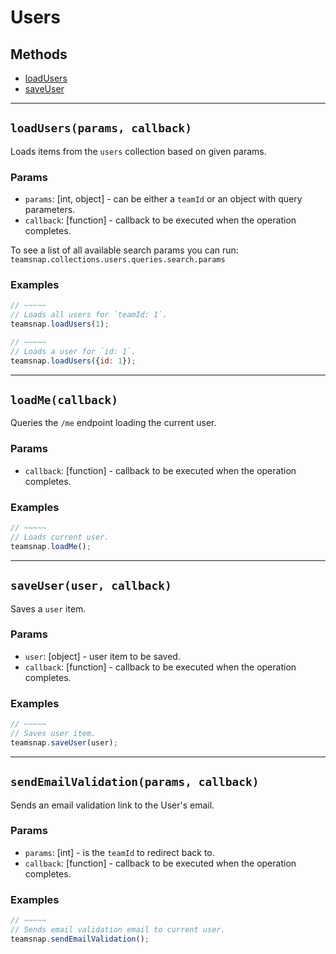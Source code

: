 # Users

## Methods

- [loadUsers](#loadUsers)
- [saveUser](#saveUser)


---
<a id="loadUsers"></a>
## `loadUsers(params, callback)`
Loads items from the `users` collection based on given params.

### Params
* `params`: [int, object] - can be either a `teamId` or an object with query parameters.
* `callback`: [function] - callback to be executed when the operation completes.

To see a list of all available search params you can run:
`teamsnap.collections.users.queries.search.params`

### Examples
```javascript
// ~~~~~
// Loads all users for `teamId: 1`.
teamsnap.loadUsers(1);

// ~~~~~
// Loads a user for `id: 1`.
teamsnap.loadUsers({id: 1});
```


---
<a id="loadMe"></a>
## `loadMe(callback)`
Queries the `/me` endpoint loading the current user.

### Params
* `callback`: [function] - callback to be executed when the operation completes.

### Examples
```javascript
// ~~~~~
// Loads current user.
teamsnap.loadMe();
```


---


<a id="saveUser"></a>
## `saveUser(user, callback)`
Saves a `user` item.

### Params
* `user`: [object] - user item to be saved.
* `callback`: [function] - callback to be executed when the operation completes.

### Examples
```javascript
// ~~~~~
// Saves user item.
teamsnap.saveUser(user);
```


---


<a id="sendEmailValidation"></a>
## `sendEmailValidation(params, callback)`
Sends an email validation link to the User's email.

### Params
* `params`: [int] - is the `teamId` to redirect back to.
* `callback`: [function] - callback to be executed when the operation completes.

### Examples
```javascript
// ~~~~~
// Sends email validation email to current user.
teamsnap.sendEmailValidation();
```
